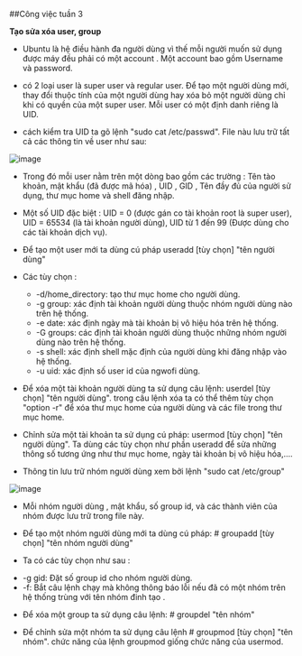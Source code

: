 ##Công việc tuần 3

**Tạo sửa xóa user, group**

- Ubuntu là hệ điều hành đa người dùng vì thế mỗi người muốn sử dụng được máy đều phải có một account . Một account bao gồm Username và password.

- có 2 loại user là super user và regular user. Để tạo một người dùng mới, thay đổi thuộc tính của một người dùng hay xóa bỏ một người dùng  chỉ khi có quyền của một super user. Mỗi user có một định danh riêng là UID.

- cách kiểm tra UID ta gõ lệnh "sudo cat /etc/passwd". File nàu lưu trữ tất cả các thông tin về user như sau:

![image](http://www.upsieutoc.com/images/2015/10/03/cv31.png)

- Trong đó mỗi user nằm trên một dòng bao gồm các trường : Tên tào khoản, mật khẩu (đã được mã hóa) , UID , GID , Tên đầy đủ của người sử dụng, thư mục home và shell đăng nhập.

- Một số UID đặc biệt : UID = 0 (được gán co tài khoản root là super user), UID = 65534 (là tài khoản người dùng), UID từ 1 đến 99 (Được dùng cho các tài khoản dịch vụ).

- Để tạo một user mới ta dùng cú pháp useradd [tùy chọn] "tên người dùng"

- Các tùy chọn :

  * -d/home_directory: tạo thư mục home cho người dùng.
  * -g group: xác định tài khoản người dùng thuộc nhóm người dùng nào trên hệ thống.
  *  -e date: xác định ngày mà tài khoản bị vô hiệu hóa trên hệ thống.
  *  -G groups: các định tài khoản người dùng thuộc những nhóm người dùng nào trên hệ thống.
  *  -s shell: xác định shell mặc định của người dùng khi đăng nhập vào hệ thống.
  *  -u uid: xác định số user id của ngwofi dùng.

- Để xóa một tài khoản người dùng ta sử dụng câu lệnh: userdel [tùy chọn] "tên người dùng". trong câu lệnh xóa ta có thể thêm tùy chọn "option -r" để xóa thư mục home của người dùng và các file trong thư mục home.

- Chỉnh sửa một tài khoản ta sử dụng cú pháp: usermod [tùy chọn] "tên người dùng". Ta dùng các tùy chọn như phần useradd để sửa những thông số tương ứng như thư mục home, ngày tài khoản bị vô hiệu hóa,....

- Thông tin lưu trữ nhóm người dùng xem bởi lệnh "sudo cat /etc/group"

![image](http://www.upsieutoc.com/images/2015/10/03/cv32.png)

- Mỗi nhóm người dùng , mật khẩu, số group id, và các thành viên của nhóm được lưu trữ trong file này.

- Để tạo một nhóm người dùng mới ta dùng cú pháp: # groupadd [tùy chọn] "tên nhóm người dùng"

- Ta có các tùy chọn như sau :

 * -g gid: Đặt số group id cho nhóm người dùng.
 * -f: Bắt câu lệnh chạy mà không thông báo lỗi nếu đã có một nhóm trên hệ thống trùng với tên nhóm đinh tạo .

- Để xóa một group ta sử dụng câu lệnh: # groupdel "tên nhóm"

- Để chỉnh sửa một nhóm ta sử dụng câu lệnh # groupmod [tùy chọn] "tên nhóm". chức năng của lệnh groupmod giống chức năng của usermod.

